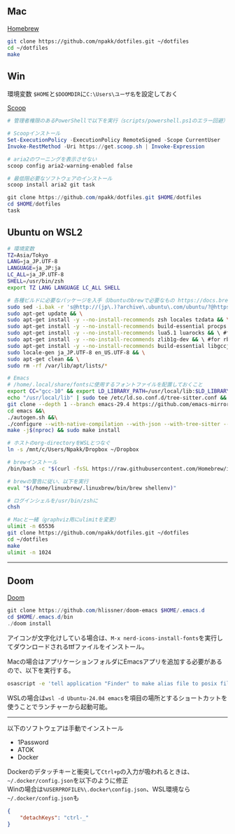 ## Mac
[Homebrew](https://brew.sh)
```sh
git clone https://github.com/npakk/dotfiles.git ~/dotfiles
cd ~/dotfiles
make
```

## Win
環境変数 `$HOME`と`$DOOMDIR`に`C:\Users\ユーザ名`を設定しておく

[Scoop](https://scoop.sh/)
```ps1
# 管理者権限のあるPowerShellで以下を実行（scripts/powershell.ps1のエラー回避）

# Scoopインストール
Set-ExecutionPolicy -ExecutionPolicy RemoteSigned -Scope CurrentUser
Invoke-RestMethod -Uri https://get.scoop.sh | Invoke-Expression

# aria2のワーニングを表示させない
scoop config aria2-warning-enabled false

# 最低限必要なソフトウェアのインストール
scoop install aria2 git task

git clone https://github.com/npakk/dotfiles.git $HOME/dotfiles
cd $HOME/dotfiles
task
```

## Ubuntu on WSL2
```sh
# 環境変数
TZ=Asia/Tokyo
LANG=ja_JP.UTF-8
LANGUAGE=ja_JP:ja
LC_ALL=ja_JP.UTF-8
SHELL=/usr/bin/zsh
export TZ LANG LANGUAGE LC_ALL SHELL

# 各種ビルドに必要なパッケージを入手（Ubuntuのbrewで必要なもの https://docs.brew.sh/Homebrew-on-Linux#requirements）
sudo sed -i.bak -r 's@http://(jp\.)?archive\.ubuntu\.com/ubuntu/?@https://ftp.udx.icscoe.jp/Linux/ubuntu/@g' /etc/apt/sources.list && \
sudo apt-get update && \
sudo apt-get install -y --no-install-recommends zsh locales tzdata && \
sudo apt-get install -y --no-install-recommends build-essential procps curl file git && \ #for Homebrew
sudo apt-get install -y --no-install-recommends lua5.1 luarocks && \ #for Neovim
sudo apt-get install -y --no-install-recommends zlib1g-dev && \ #for rbenv
sudo apt-get install -y --no-install-recommends build-essential libgccjit-10-dev gcc-10 libtree-sitter-dev libgtk-3-dev libgnutls28-dev libjpeg-dev libtiff5-dev libgif-dev libxpm-dev libncurses-dev texinfo libjansson-dev libharfbuzz-dev libtree-sitter-dev libwebp-dev libxml2-dev autoconf sqlite3 libsqlite3-dev && \
sudo locale-gen ja_JP.UTF-8 en_US.UTF-8 && \
sudo apt-get clean && \
sudo rm -rf /var/lib/apt/lists/*

# Emacs
# /home/.local/share/fontsに使用するフォントファイルを配置しておくこと
export CC="gcc-10" && export LD_LIBRARY_PATH=/usr/local/lib:$LD_LIBRARY_PATH &&\
echo "/usr/local/lib" | sudo tee /etc/ld.so.conf.d/tree-sitter.conf && sudo ldconfig &&\
git clone --depth 1 --branch emacs-29.4 https://github.com/emacs-mirror/emacs.git emacs &&\
cd emacs &&\
./autogen.sh &&\
./configure --with-native-compilation --with-json --with-tree-sitter --with-modules &&\
make -j$(nproc) && sudo make install

# ホストのorg-directoryをWSLとつなぐ
ln -s /mnt/c/Users/Npakk/Dropbox ~/Dropbox

# brewインストール
/bin/bash -c "$(curl -fsSL https://raw.githubusercontent.com/Homebrew/install/HEAD/install.sh)"

# brewの警告に従い、以下を実行
eval "$(/home/linuxbrew/.linuxbrew/bin/brew shellenv)"

# ログインシェルを/usr/bin/zshに
chsh

# Macと一緒（graphviz用にulimitを変更）
ulimit -n 65536
git clone https://github.com/npakk/dotfiles.git ~/dotfiles
cd ~/dotfiles
make
ulimit -n 1024
```

---
## Doom
[Doom](https://github.com/doomemacs/doomemacs/blob/master/docs/getting_started.org)
```ps1
git clone https://github.com/hlissner/doom-emacs $HOME/.emacs.d
cd $HOME/.emacs.d/bin
./doom install
```
アイコンが文字化けしている場合は、`M-x nerd-icons-install-fonts`を実行してダウンロードされるttfファイルをインストール。  
  
Macの場合はアプリケーションフォルダにEmacsアプリを追加する必要があるので、以下を実行する。
```sh
osascript -e 'tell application "Finder" to make alias file to posix file "/opt/homebrew/opt/emacs-plus@29/Emacs.app" at posix file "/Applications" with properties {name:"Emacs.app"}'
```

WSLの場合は`wsl -d Ubuntu-24.04 emacs`を項目の場所とするショートカットを使うことでランチャーから起動可能。

---
以下のソフトウェアは手動でインストール
- 1Password
- ATOK
- Docker

Dockerのデタッチキーと衝突して`Ctrl+p`の入力が吸われるときは、`~/.docker/config.json`を以下のように修正  
Winの場合は`%USERPROFILE%\.docker\config.json`、WSL環境なら`~/.docker/config.json`も
```json
{
    "detachKeys": "ctrl-_"
}
```
